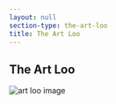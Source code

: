 ```yaml
---
layout: null
section-type: the-art-loo
title: The Art Loo
---
```


## The Art Loo

![art loo image][image]


[image]: /loo_photos/01.jpg
